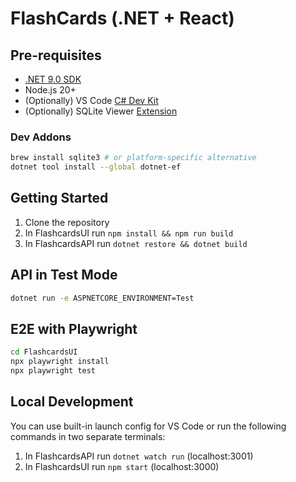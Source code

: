 # FlashCards (.NET + React)

## Pre-requisites

- [.NET 9.0 SDK](https://dotnet.microsoft.com/en-us/download)
- Node.js 20+
- (Optionally) VS Code [C# Dev Kit](https://marketplace.visualstudio.com/items?itemName=ms-dotnettools.csdevkit)
- (Optionally) SQLite Viewer [Extension](https://marketplace.visualstudio.com/items?itemName=qwtel.sqlite-viewer)

### Dev Addons

```bash
brew install sqlite3 # or platform-specific alternative
dotnet tool install --global dotnet-ef
```

## Getting Started

1. Clone the repository
2. In FlashcardsUI run `npm install && npm run build`
3. In FlashcardsAPI run `dotnet restore && dotnet build`

## API in Test Mode

```bash
dotnet run -e ASPNETCORE_ENVIRONMENT=Test
```

## E2E with Playwright

```bash
cd FlashcardsUI
npx playwright install
npx playwright test
```

## Local Development

You can use built-in launch config for VS Code or run the following commands in two separate terminals:

1. In FlashcardsAPI run `dotnet watch run` (localhost:3001)
2. In FlashcardsUI run `npm start` (localhost:3000)
